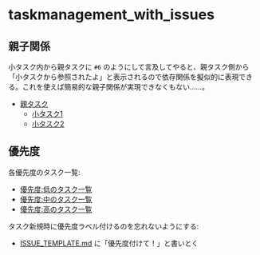 # taskmanagement_with_issues

## 親子関係
小タスク内から親タスクに `#6` のようにして言及してやると、親タスク側から「小タスクから参照されたよ」と表示されるので依存関係を擬似的に表現できる。これを使えば簡易的な親子関係が実現できなくもない……。

- [親タスク](https://github.com/stakiran/taskmanagement_with_issues/issues/6)
  - [小タスク1](https://github.com/stakiran/taskmanagement_with_issues/issues/7)
  - [小タスク2](https://github.com/stakiran/taskmanagement_with_issues/issues/8)

## 優先度
各優先度のタスク一覧:

- [優先度:低のタスク一覧](https://github.com/stakiran/taskmanagement_with_issues/issues?q=is%3Aopen+is%3Aissue+label%3A%2200%E5%84%AA%E5%85%88%E5%BA%A6%3A+%E4%BD%8E%22)
- [優先度:中のタスク一覧](https://github.com/stakiran/taskmanagement_with_issues/issues?q=is%3Aopen+is%3Aissue+label%3A%2201%E5%84%AA%E5%85%88%E5%BA%A6%3A+%E4%B8%AD%22)
- [優先度:高のタスク一覧](https://github.com/stakiran/taskmanagement_with_issues/issues?q=is%3Aopen+is%3Aissue+label%3A%2202%E5%84%AA%E5%85%88%E5%BA%A6%3A+%E9%AB%98%22)

タスク新規時に優先度ラベル付けるのを忘れないようにする:

- [ISSUE_TEMPLATE.md](https://github.com/stakiran/taskmanagement_with_issues/blob/master/.github/ISSUE_TEMPLATE.md) に「優先度付けて！」と書いとく
